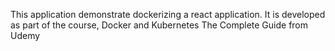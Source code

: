 This application demonstrate dockerizing a react application. It is developed as part of the course, Docker and Kubernetes The Complete Guide from Udemy
